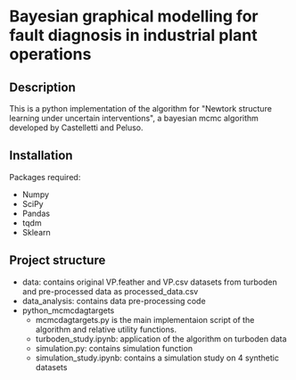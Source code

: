 # Bayesian graphical modelling for fault diagnosis in industrial plant operations

## Description

This is a python implementation of the algorithm for "Newtork structure learning under uncertain interventions", a bayesian mcmc algorithm developed by Castelletti and Peluso.

## Installation

Packages required: 

- Numpy
- SciPy
- Pandas
- tqdm
- Sklearn

## Project structure

- data: contains original VP.feather and VP.csv datasets from turboden and pre-processed data as processed_data.csv 
- data_analysis: contains data pre-processing code
- python_mcmcdagtargets
    - mcmcdagtargets.py is the main implementaion script of the algorithm and relative utility functions. 
    - turboden_study.ipynb: application of the algorithm on turboden data
    - simulation.py: contains simulation function 
    - simulation_study.ipynb: contains a simulation study on 4 synthetic datasets


